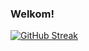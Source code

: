 ### Welkom!

[![GitHub Streak](https://streak-stats.demolab.com?user=VictorZwart&theme=dark&exclude_days=Sun%2CSat)](https://git.io/streak-stats)


<!--
**VictorZwart/VictorZwart** is a ✨ _special_ ✨ repository because its `README.md` (this file) appears on your GitHub profile.

Here are some ideas to get you started:

- 🔭 I’m currently working on ...
- 🌱 I’m currently learning ...
- 👯 I’m looking to collaborate on ...
- 🤔 I’m looking for help with ...
- 💬 Ask me about ...
- 📫 How to reach me: ...
- 😄 Pronouns: ...
- ⚡ Fun fact: ...
-->
